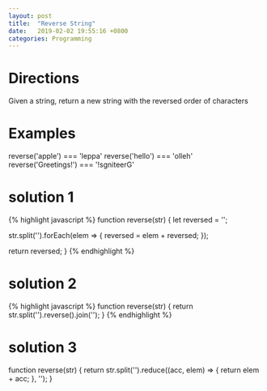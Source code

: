 ```yaml
---
layout: post
title:  "Reverse String"
date:   2019-02-02 19:55:16 +0800
categories: Programming
---
```



# Directions
Given a string, return a new string with the reversed
order of characters

# Examples
reverse('apple') === 'leppa'
reverse('hello') === 'olleh'
reverse('Greetings!') === '!sgniteerG'

# solution 1
{% highlight javascript %}
function reverse(str) {
  let reversed = '';

  str.split('').forEach(elem => {
    reversed = elem + reversed;
  });

  return reversed;
}
{% endhighlight %}

# solution 2
{% highlight javascript %}
function reverse(str) {
  return str.split('').reverse().join('');
}
{% endhighlight %}

# solution 3
function reverse(str) {
  return str.split('').reduce((acc, elem) => {
    return elem + acc;
  }, '');
}
